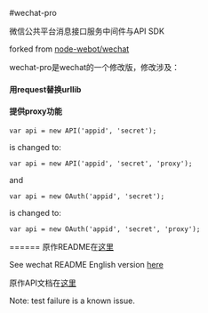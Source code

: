 #wechat-pro

微信公共平台消息接口服务中间件与API SDK

forked from [node-webot/wechat](https://github.com/node-webot/wechat)

wechat-pro是wechat的一个修改版，修改涉及：

#### 用request替换urllib

#### 提供proxy功能

```
var api = new API('appid', 'secret');
```

is changed to:

```
var api = new API('appid', 'secret', 'proxy');
```

and

```
var api = new OAuth('appid', 'secret');
```

is changed to:

```
var api = new OAuth('appid', 'secret', 'proxy');
```

======
原作README在[这里](./README-origin.md)

See wechat README English version [here](./README-origin.en.md)

原作API文档在[这里](http://node-webot.github.io/wechat/api.html)

Note: test failure is a known issue.